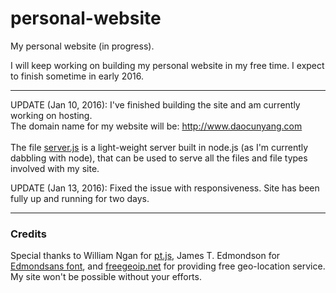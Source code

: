 # personal-website
My personal website (in progress).

I will keep working on building my personal website in my free time. I expect to finish sometime in early 2016.
<hr />

UPDATE (Jan 10, 2016): I've finished building the site and am currently working on hosting. <br />
The domain name for my website will be: http://www.daocunyang.com <br /><br />
The file <a href="./server.js">server.js</a> is a light-weight server built in node.js (as I'm currently dabbling with node), that can be used to serve all the files and file types involved with my site.


UPDATE (Jan 13, 2016): Fixed the issue with responsiveness. Site has been fully up and running for two days. 

<hr />
<h3>Credits</h3>
Special thanks to William Ngan for <a href="http://williamngan.github.io/pt/">pt.js</a>,  James T. Edmondson for <a href="http://www.losttype.com/font/?name=edmondsans">Edmondsans font</a>, and <a href="https://freegeoip.net/">freegeoip.net</a> for providing free geo-location service. My site won't be possible without your efforts. 
